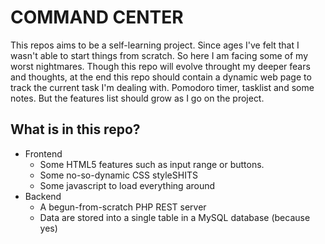 # COMMAND CENTER
This repos aims to be a self-learning project. Since ages I've felt that I wasn't able to start things from scratch. So here I am facing some of my worst nightmares. Though this repo will evolve throught my deeper fears and thoughts, at the end this repo should contain a dynamic web page to track the current task I'm dealing with. Pomodoro timer, tasklist and some notes. But the features list should grow as I go on the project.

## What is in this repo?
* Frontend
    * Some HTML5 features such as input range or buttons.
    * Some no-so-dynamic CSS styleSHITS
    * Some javascript to load everything around
* Backend
    * A begun-from-scratch PHP REST server
    * Data are stored into a single table in a MySQL database (because yes)
